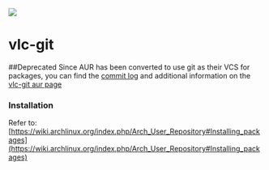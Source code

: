 ![](https://d11xdyzr0div58.cloudfront.net/static/logos/archlinux-logo-dark-scalable.518881f04ca9.svg)
# vlc-git

##Deprecated
Since AUR has been converted to use git as their VCS for packages, you can find the [commit log](https://aur.archlinux.org/cgit/aur.git/log/?h=vlc-git) and additional information on the [vlc-git aur page](https://aur.archlinux.org/packages/vlc-git/)

### Installation
Refer to: [https://wiki.archlinux.org/index.php/Arch_User_Repository#Installing_packages](https://wiki.archlinux.org/index.php/Arch_User_Repository#Installing_packages)
